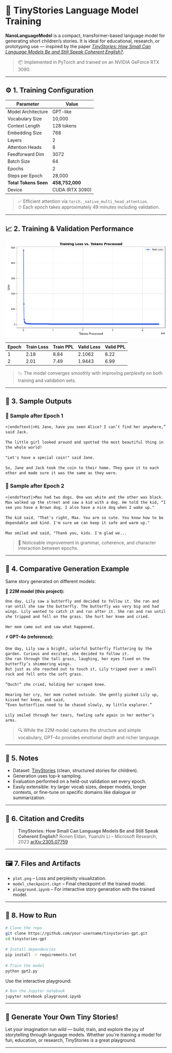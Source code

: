 
# 🧸 TinyStories Language Model Training

**NanoLanguageModel** is a compact, transformer-based language model for generating short children’s stories. It is ideal for educational, research, or prototyping use — inspired by the paper [_TinyStories: How Small Can Language Models Be and Still Speak Coherent English?_](https://arxiv.org/abs/2305.07759).

> 📦 Implemented in PyTorch and trained on an NVIDIA GeForce RTX 3090.

---

## ⚙️ 1. Training Configuration

| Parameter            | Value           |
|----------------------|-----------------|
| Model Architecture   | GPT-like        |
| Vocabulary Size      | 10,000          |
| Context Length       | 128 tokens      |
| Embedding Size       | 768             |
| Layers               | 2               |
| Attention Heads      | 8               |
| Feedforward Dim      | 3072            |
| Batch Size           | 64              |
| Epochs               | 2               |
| Steps per Epoch      | 28,000          |
| **Total Tokens Seen**| **458,752,000** |
| Device               | CUDA (RTX 3090) |

> ✅ Efficient attention via `torch._native_multi_head_attention`.  
> ⏱ Each epoch takes approximately 49 minutes including validation.

---

## 📈 2. Training & Validation Performance
![Loss Plot](./plot.png)

| Epoch | Train Loss | Train PPL | Valid Loss | Valid PPL |
|-------|------------|-----------|------------|-----------|
| 1     | 2.18       | 8.84      | 2.1062     | 8.22      |
| 2     | 2.01       | 7.49      | 1.9443     | 6.99      |

> 📉 The model converges smoothly with improving perplexity on both training and validation sets.

---

## 📄 3. Sample Outputs

### 🧪 Sample after Epoch 1
```text
<|endoftext|>Hi Jane, have you seen Alice? I can’t find her anywhere,” said Jack.

The little girl looked around and spotted the most beautiful thing in the whole world!

"Let's have a special coin!" said Jane.

So, Jane and Jack took the coin to their home. They gave it to each other and made sure it was the same as they were.
````

### 🧪 Sample after Epoch 2

```text
<|endoftext|>Max had two dogs. One was white and the other was black. Max walked up the street and saw a kid with a dog. He told the kid, “I see you have a Brown dog. I also have a nice dog when I wake up."

The kid said, "That's right, Max. You are so cute. You know how to be dependable and kind. I'm sure we can keep it safe and warm up."

Max smiled and said, "Thank you, kids. I'm glad we...
```

> 🐣 Noticeable improvement in grammar, coherence, and character interaction between epochs.

---

## 🌟 4. Comparative Generation Example

Same story generated on different models:

**🧠 22M model (this project):**

```text
One day, Lily saw a butterfly and decided to follow it. She ran and ran until she saw the butterfly. The butterfly was very big and had wings. Lily wanted to catch it and run after it. She ran and ran until she tripped and fell on the grass. She hurt her knee and cried.

Her mom came out and saw what happened.
```

**⚡ GPT-4o (reference):**

```text
One day, Lily saw a bright, colorful butterfly fluttering by the garden. Curious and excited, she decided to follow it.  
She ran through the tall grass, laughing, her eyes fixed on the butterfly’s shimmering wings.  
But just as she reached out to touch it, Lily tripped over a small rock and fell onto the soft grass.

“Ouch!” she cried, holding her scraped knee.  

Hearing her cry, her mom rushed outside. She gently picked Lily up, kissed her knee, and said,  
“Even butterflies need to be chased slowly, my little explorer.”  

Lily smiled through her tears, feeling safe again in her mother’s arms.
```

> 🔍 While the 22M model captures the structure and simple vocabulary, GPT-4o provides emotional depth and richer language.

---

## 📌 5. Notes

* Dataset: [TinyStories](https://huggingface.co/datasets/roneneldan/TinyStories) (clean, structured stories for children).
* Generation uses top-k sampling.
* Evaluation performed on a held-out validation set every epoch.
* Easily extensible: try larger vocab sizes, deeper models, longer contexts, or fine-tune on specific domains like dialogue or summarization.

---

## 🧪 6. Citation and Credits

> **TinyStories: How Small Can Language Models Be and Still Speak Coherent English?**
> Ronen Eldan, Yuanzhi Li – Microsoft Research, 2023
> [arXiv:2305.07759](https://arxiv.org/abs/2305.07759)

---

## 🖼 7. Files and Artifacts

* `plot.png` – Loss and perplexity visualization.
* `model_checkpoint.ckpt` – Final checkpoint of the trained model.
* `playground.ipynb` – For interactive story generation with the trained model.

---

## 🚀 8. How to Run

```bash
# Clone the repo
git clone https://github.com/your-username/tinystories-gpt.git
cd tinystories-gpt

# Install dependencies
pip install -r requirements.txt

# Train the model
python gpt2.py
```

Use the interactive playground:

```bash
# Run the Jupyter notebook
jupyter notebook playground.ipynb
```

---

## 🎉 Generate Your Own Tiny Stories!

Let your imagination run wild — build, train, and explore the joy of storytelling through language models. Whether you're training a model for fun, education, or research, TinyStories is a great playground.

---

